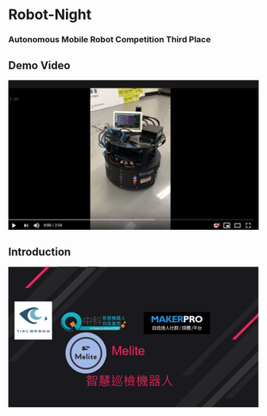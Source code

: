 # Robot-Night
### Autonomous Mobile Robot Competition Third Place
## Demo Video
[![ScreenShot](youtube.png)](https://www.youtube.com/embed/o3ee7q3bmKg)
## Introduction
[![ScreenShot](ppt.png)](https://github.com/JUN-HAN-CHEN/Robot-Night/blob/master/Melite_Final_Demo.pdf)

